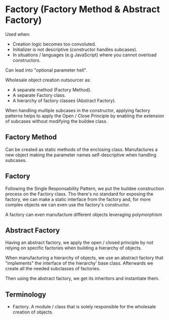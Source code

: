 # Factory (Factory Method & Abstract Factory)
Used when:
- Creation logic becomes too convoluted.
- Initializer is not descriptive (constructor handles subcases).
- In situations / languages (e.g JavaScript) where you cannot overload constructors.

Can lead into "optional parameter hell".

Wholesale object creation outsourcer as:
- A separate method (Factory Method).
- A separate Factory class.
- A hierarchy of factory classes (Abstract Factory).

When handling multiple subcases in the constructor, applying factory patterns helps to apply the Open / Close Principle by enabling the extension of subcases without modifying the buildee class.

## Factory Method
Can be created as static methods of the enclosing class. Manufactures a new object making the parameter names self-descriptive when handling subcases.

## Factory
Following the Single Responsability Pattern, we put the buildee construction process on the Factory class. Tho there's no standard for exposing the factory, we can make a static interface from the factory and, for more complex objects we can even use the factory's constructor.

A factory can even manufacture different objects leveraging polymorphism

## Abstract Factory
Having an abstract factory, we apply the open / closed principle by not relying on specific factories when building a hierarchy of objects.

When manufacturing a hierarchy of objects, we use an abstract factory that "implements" the interface of the hierarchy' base class. Afterwards we create all the needed subclasses of factories.

Then using the abstract factory, we get its inheritors and instantiate them. 

## Terminology
- Factory. A module / class that is solely responsible for the wholesale creation of objects.